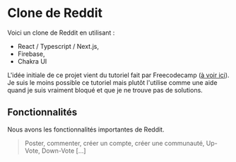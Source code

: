 # Clone de Reddit

Voici un clone de Reddit en utilisant :
- React / Typescript / Next.js, 
- Firebase, 
- Chakra UI

L'idée initiale de ce projet vient du tutoriel fait par Freecodecamp ([à voir ici](https://www.freecodecamp.org/news/code-a-reddit-clone-with-react-and-firebase/)).
Je suis le moins possible ce tutoriel mais plutôt l'utilise comme une aide quand je suis vraiment bloqué et que je ne trouve pas de solutions.   

## Fonctionnalités 

Nous avons les fonctionnalités importantes de Reddit.
> Poster, commenter, créer un compte, créer une communauté, Up-Vote, Down-Vote [...]